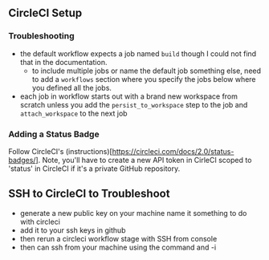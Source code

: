 ## CircleCI Setup
### Troubleshooting
- the default workflow expects a job named `build` though I could not find that in the documentation.
  - to include multiple jobs or name the default job something else, need to add a `workflows` section where you specify the jobs below where you defined all the jobs. 
- each job in workflow starts out with a brand new workspace from scratch unless you add the `persist_to_workspace` step to the job and `attach_workspace` to the next job

### Adding a Status Badge
Follow CircleCI's (instructions)[https://circleci.com/docs/2.0/status-badges/]. Note, you'll have to create a new API token in CirleCI scoped to 'status' in CircleCI if it's a private GitHub repository.

## SSH to CircleCI to Troubleshoot
- generate a new public key on your machine name it something to do with circleci 
- add it to your ssh keys in github 
- then rerun a circleci workflow stage with SSH from console 
- then can ssh from your machine using the command and -i <path to private key on your machine>
